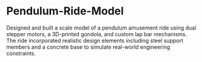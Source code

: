 # Pendulum-Ride-Model
Designed and built a scale model of a pendulum amusement ride using dual stepper motors, a 3D-printed gondola, and custom lap bar mechanisms. The ride incorporated realistic design elements including steel support members and a concrete base to simulate real-world engineering constraints.
